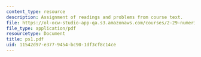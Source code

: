 ```yaml
---
content_type: resource
description: Assignment of readings and problems from course text.
file: https://ol-ocw-studio-app-qa.s3.amazonaws.com/courses/2-29-numerical-marine-hydrodynamics-13-024-spring-2003/11542d97e3779454bc901df3cf8c14ce_ps1.pdf
file_type: application/pdf
resourcetype: Document
title: ps1.pdf
uid: 11542d97-e377-9454-bc90-1df3cf8c14ce
---
```

